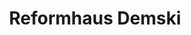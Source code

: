 ---
title: "Reformhaus Demski"
url: /berlin/reformhaus-demski-kaiser-wilhelm-strasse/
shop: Lebensmittel
---